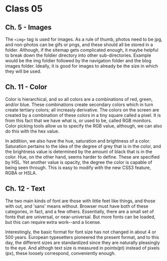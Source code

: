 # Class 05

## Ch. 5 - Images

The `<img>` tag is used for images. As a rule of thumb, photos need to be jpg, and non-photos can be gifs or pngs, and these should all be stored in a folder. Although, if the sitemap gets complicated enough, it maybe helpful to break down the foldier directory into other sub-directories. Example would be the img foldier followed by the navigation folder and the blog images folder. Ideally, it is good for images to already be the size in which they will be used. 

## Ch. 11 - Color

Color is hierarchical, and so all colors are a combinations of red, green, and/or blue. These combinations create secondary colors which in turn create tertiary colors; all increasly derivative. The colors on the screen are created by a combination of these colors in a tiny square called a pixel. It is from this fact that we have what is, or used to be, called RGB monitors. Color picking tools allow us to specify the RGB value, although, we can also do this with the hex value. 

In addition, we also have the hue, saturation and brightness of a color. Saturation pertains to the idea of the degree of grey that is in the color, and the brightness value is determined by the amount of black that is in the color. Hue, on the other hand, seems harder to define. These are specified by HSL. Yet another value is opacity, the degree the color is capable of being seen through. This is easy to modify with the new CSS3 feature, RGBA or HSLA.

## Ch. 12 - Text

The two main kinds of font are those with little feet like things, and those with out, and 'sans' means without. Browser must have both of these categories, in fact, and a few others. Essentially, there are a small set of fonts that are universal, or near-universal. But more fonts can be loaded, but this can require extra work--and a license. 

Interestingly, the basic format for font size has not changed in about 4 or 500 years. European typesetters pioneered the present format, and to this day, the different sizes are standardized since they are naturally pleasingly to the eye. And althogh text size is measured in points(pt) instead of pixels (px), these loosely correspond, conveniently enough. 

